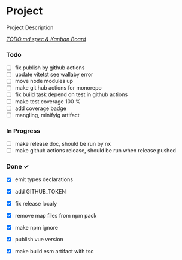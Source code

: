 # Project

Project Description

<em>[TODO.md spec & Kanban Board](https://bit.ly/3fCwKfM)</em>

### Todo

- [ ] fix publish by github actions  
- [ ] update vitetst see wallaby error  
- [ ] move node modules up  
- [ ] make git hub actions for monorepo  
- [ ] fix build task depend on test in github actions  
- [ ] make test coverage 100 %  
- [ ] add coverage badge  
- [ ] mangling, minifyig artifact  

### In Progress

- [ ] make release doc, should be run by nx  
- [ ] make github actions release, should be run when release pushed  

### Done ✓

- [x] emit types declarations  
- [x] add GITHUB_TOKEN  
- [x] fix release localy  
- [x] remove map files from npm pack  
- [x] make npm ignore  
- [x] publish vue version  
- [x] make build esm artifact with tsc  

